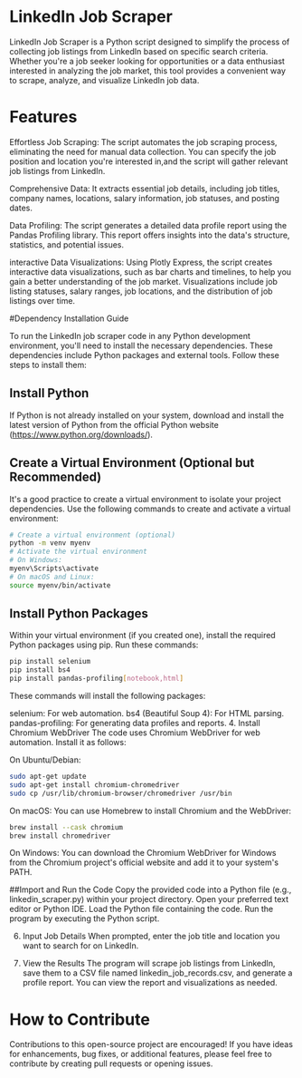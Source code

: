 # LinkedIn Job Scraper

LinkedIn Job Scraper is a Python script designed to simplify the process of collecting job listings from LinkedIn based on specific search criteria. Whether you're a job seeker looking for opportunities or a data enthusiast interested in analyzing the job market, this tool provides a convenient way to scrape, analyze, and visualize LinkedIn job data.

# Features

Effortless Job Scraping: The script automates the job scraping process, eliminating the need for manual data collection. 
 You can specify the job position and location you're interested in,and the script will gather relevant job listings from LinkedIn.

 Comprehensive Data: It extracts essential job details, including job titles, company names, locations, salary information, job statuses, and posting dates.

 Data Profiling: The script generates a detailed data profile report using the Pandas Profiling library. This report offers insights into the data's structure, statistics, and potential issues.

 interactive Data Visualizations: Using Plotly Express, the script creates interactive data visualizations, such as bar charts and timelines, to help you gain a better understanding of the job market. Visualizations include job listing statuses, salary ranges, job locations, and the distribution of job listings over time.

#Dependency Installation Guide

To run the LinkedIn job scraper code in any Python development environment, you'll need to install the necessary dependencies. These dependencies include Python packages and external tools. Follow these steps to install them:

## Install Python
If Python is not already installed on your system, download and install the latest version of Python from the official Python website (https://www.python.org/downloads/).

## Create a Virtual Environment (Optional but Recommended)
It's a good practice to create a virtual environment to isolate your project dependencies. Use the following commands to create and activate a virtual environment:

~~~bash
# Create a virtual environment (optional)
python -m venv myenv
# Activate the virtual environment
# On Windows:
myenv\Scripts\activate
# On macOS and Linux:
source myenv/bin/activate
~~~


## Install Python Packages
Within your virtual environment (if you created one), install the required Python packages using pip. Run these commands:

~~~bash
pip install selenium
pip install bs4
pip install pandas-profiling[notebook,html]
~~~

These commands will install the following packages:

selenium: For web automation.
bs4 (Beautiful Soup 4): For HTML parsing.
pandas-profiling: For generating data profiles and reports.
4. Install Chromium WebDriver
The code uses Chromium WebDriver for web automation. Install it as follows:

On Ubuntu/Debian:
```bash
sudo apt-get update
sudo apt-get install chromium-chromedriver
sudo cp /usr/lib/chromium-browser/chromedriver /usr/bin
```
On macOS:
You can use Homebrew to install Chromium and the WebDriver:

```bash
brew install --cask chromium
brew install chromedriver
```
On Windows:
You can download the Chromium WebDriver for Windows from the Chromium project's official website and add it to your system's PATH.

##Import and Run the Code
Copy the provided code into a Python file (e.g., linkedin_scraper.py) within your project directory.
Open your preferred text editor or Python IDE.
Load the Python file containing the code.
Run the program by executing the Python script.

6. Input Job Details
When prompted, enter the job title and location you want to search for on LinkedIn.

7. View the Results
The program will scrape job listings from LinkedIn, save them to a CSV file named linkedin_job_records.csv, and generate a profile report. You can view the report and visualizations as needed.


# How to Contribute
Contributions to this open-source project are encouraged! If you have ideas for enhancements, bug fixes, or additional features, please feel free to contribute by creating pull requests or opening issues.
